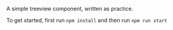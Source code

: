 A simple treeview component, written as practice. 

To get started, first run `npm install` and then run `npm run start`
